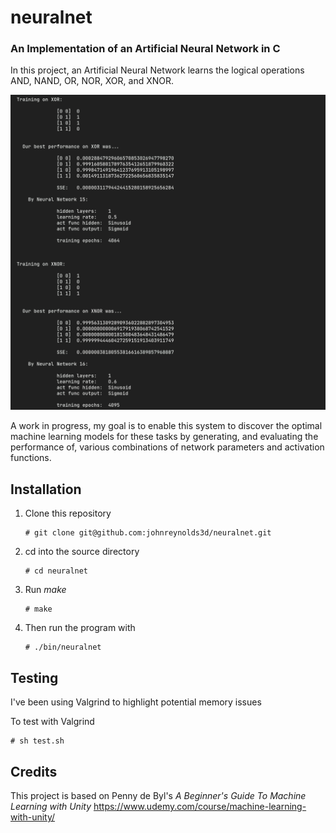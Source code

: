 # neuralnet

### An Implementation of an Artificial Neural Network in C 

In this project, an Artificial Neural Network learns the logical operations AND, NAND, OR, NOR, XOR, and XNOR. 

![Screenshot](/img/neuralnet.webp?raw=true "")

A work in progress, my goal is to enable this system to discover the optimal machine learning models for these tasks by generating, and evaluating the performance of, various combinations of network parameters and activation functions.

## Installation

  1. Clone this repository
     ```
     # git clone git@github.com:johnreynolds3d/neuralnet.git
     ```
  2. cd into the source directory
     ```
     # cd neuralnet 
     ```
  3. Run *make*
     ```
     # make
     ```
  4. Then run the program with
     ```
     # ./bin/neuralnet
     ```

## Testing

I've been using Valgrind to highlight potential memory issues

To test with Valgrind
```
# sh test.sh
```

## Credits

This project is based on Penny de Byl's *A Beginner's Guide To Machine Learning with Unity* https://www.udemy.com/course/machine-learning-with-unity/
